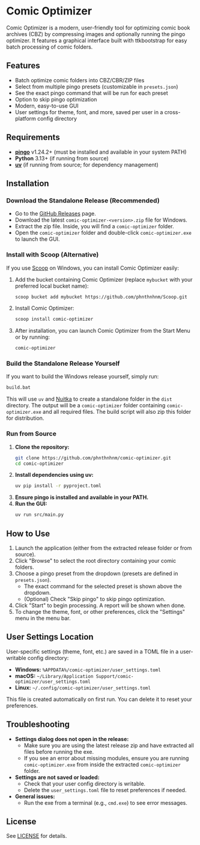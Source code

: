 # Comic Optimizer

Comic Optimizer is a modern, user-friendly tool for optimizing comic book archives (CBZ) by compressing images and optionally running the pingo optimizer. It features a graphical interface built with ttkbootstrap for easy batch processing of comic folders.

## Features

- Batch optimize comic folders into CBZ/CBR/ZIP files
- Select from multiple pingo presets (customizable in `presets.json`)
- See the exact pingo command that will be run for each preset
- Option to skip pingo optimization
- Modern, easy-to-use GUI
- User settings for theme, font, and more, saved per user in a cross-platform config directory

## Requirements

- **[pingo](https://css-ig.net/pingo)** v1.24.2+ (must be installed and available in your system PATH)
- **Python** 3.13+ (if running from source)
- **[uv](https://docs.astral.sh/uv/)** (if running from source; for dependency management)

## Installation

### Download the Standalone Release (Recommended)

- Go to the [GitHub Releases](https://github.com/phnthnhnm/comic-optimizer/releases) page.
- Download the latest `comic-optimizer-<version>.zip` file for Windows.
- Extract the zip file. Inside, you will find a `comic-optimizer` folder.
- Open the `comic-optimizer` folder and double-click `comic-optimizer.exe` to launch the GUI.

### Install with Scoop (Alternative)

If you use [Scoop](https://scoop.sh/) on Windows, you can install Comic Optimizer easily:

1. Add the bucket containing Comic Optimizer (replace `mybucket` with your preferred local bucket name):
   ```sh
   scoop bucket add mybucket https://github.com/phnthnhnm/Scoop.git
   ```
2. Install Comic Optimizer:
   ```sh
   scoop install comic-optimizer
   ```
3. After installation, you can launch Comic Optimizer from the Start Menu or by running:
   ```sh
   comic-optimizer
   ```

### Build the Standalone Release Yourself

If you want to build the Windows release yourself, simply run:

```bat
build.bat
```

This will use `uv` and [Nuitka](https://nuitka.net/) to create a standalone folder in the `dist` directory. The output
will be a `comic-optimizer` folder containing `comic-optimizer.exe` and all required files. The build script will also
zip this folder for distribution.

### Run from Source

1. **Clone the repository:**
   ```sh
   git clone https://github.com/phnthnhnm/comic-optimizer.git
   cd comic-optimizer
   ```
2. **Install dependencies using uv:**
   ```sh
   uv pip install -r pyproject.toml
   ```
3. **Ensure pingo is installed and available in your PATH.**
4. **Run the GUI:**
   ```sh
   uv run src/main.py
   ```

## How to Use

1. Launch the application (either from the extracted release folder or from source).
2. Click "Browse" to select the root directory containing your comic folders.
3. Choose a pingo preset from the dropdown (presets are defined in `presets.json`).
   - The exact command for the selected preset is shown above the dropdown.
   - (Optional) Check "Skip pingo" to skip pingo optimization.
4. Click "Start" to begin processing. A report will be shown when done.
5. To change the theme, font, or other preferences, click the "Settings" menu in the menu bar.

## User Settings Location

User-specific settings (theme, font, etc.) are saved in a TOML file in a user-writable config directory:

- **Windows:** `%APPDATA%/comic-optimizer/user_settings.toml`
- **macOS:** `~/Library/Application Support/comic-optimizer/user_settings.toml`
- **Linux:** `~/.config/comic-optimizer/user_settings.toml`

This file is created automatically on first run. You can delete it to reset your preferences.

## Troubleshooting

- **Settings dialog does not open in the release:**
    - Make sure you are using the latest release zip and have extracted all files before running the exe.
    - If you see an error about missing modules, ensure you are running `comic-optimizer.exe` from inside the extracted
      `comic-optimizer` folder.
- **Settings are not saved or loaded:**
    - Check that your user config directory is writable.
    - Delete the `user_settings.toml` file to reset preferences if needed.
- **General issues:**
    - Run the exe from a terminal (e.g., `cmd.exe`) to see error messages.

## License

See [LICENSE](LICENSE) for details.
